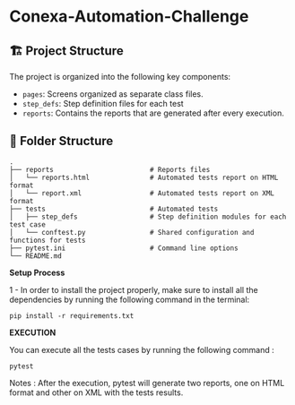 # Conexa-Automation-Challenge

## 🏗️ Project Structure <a name="project-structure"></a>

The project is organized into the following key components:
- `pages`: Screens organized as separate class files.
- `step_defs`: Step definition files for each test
- `reports`: Contains the reports that are generated after every execution.

## 📁 Folder Structure <a name="folder-structure"></a>

    .
    ├── reports                        # Reports files
    │   └── reports.html               # Automated tests report on HTML format
    │   └── report.xml                 # Automated tests report on XML format
    ├── tests                          # Automated tests
    │   ├── step_defs                  # Step definition modules for each test case
    │   └── conftest.py                # Shared configuration and functions for tests
    ├── pytest.ini                     # Command line options
    └── README.md

**Setup Process**

1 - In order to install the project properly, make sure to install all the dependencies by running the following command in the terminal:

    pip install -r requirements.txt 


**EXECUTION**

You can execute all the tests cases by running the following command :

    pytest

Notes : After the execution, pytest will generate two reports, one on HTML format and other on XML with the tests results.
